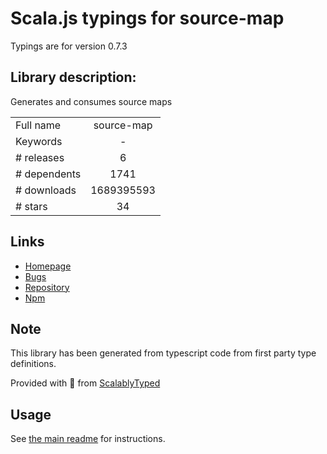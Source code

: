 
# Scala.js typings for source-map

Typings are for version 0.7.3

## Library description:
Generates and consumes source maps

|                    |                 |
| ------------------ | :-------------: |
| Full name          | source-map |
| Keywords           | - |
| # releases         | 6 |
| # dependents       | 1741 |
| # downloads        | 1689395593 |
| # stars            | 34 |

## Links
- [Homepage](https://github.com/mozilla/source-map)
- [Bugs](https://github.com/mozilla/source-map/issues)
- [Repository](https://github.com/mozilla/source-map)
- [Npm](https://www.npmjs.com/package/source-map)
    


## Note
This library has been generated from typescript code from first party type definitions.

Provided with :purple_heart: from [ScalablyTyped](https://github.com/oyvindberg/ScalablyTyped)

## Usage
See [the main readme](../../readme.md) for instructions.


